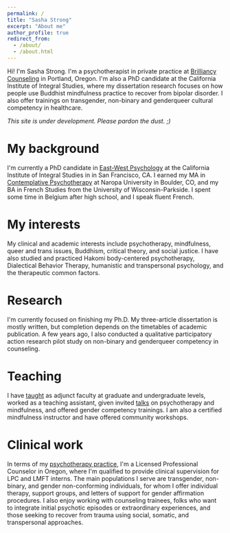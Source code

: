 ```yaml
---
permalink: /
title: "Sasha Strong"
excerpt: "About me"
author_profile: true
redirect_from: 
  - /about/
  - /about.html
---
```


Hi! I'm Sasha Strong. I'm a psychotherapist in private practice at [Brilliancy Counseling](https://www.brilliancycounseling.com) in Portland, Oregon. I'm also a PhD candidate at the California Institute of Integral Studies, where my dissertation research focuses on how people use Buddhist mindfulness practice to recover from bipolar disorder. I also offer trainings on transgender, non-binary and genderqueer cultural competency in healthcare.

*This site is under development. Please pardon the dust. ;)*

My background 
======
I'm currently a PhD candidate in [East-West Psychology](https://www.ciis.edu/academics/graduate-programs/east-west-psychology/) at the California Institute of Integral Studies in  in San Francisco, CA. I earned my MA in [Contemplative Psychotherapy](https://www.naropa.edu/academics/masters/clinical-mental-health-counseling/contemplative-psychotherapy-buddhist-psychology/index.php) at Naropa University in Boulder, CO, and my BA in French Studies from the University of Wisconsin-Parkside. I spent some time in Belgium after high school, and I speak fluent French.

My interests
======
My clinical and academic interests include psychotherapy, mindfulness, queer and trans issues, Buddhism, critical theory, and social justice. I have also studied and practiced Hakomi body-centered psychotherapy, Dialectical Behavior Therapy, humanistic and transpersonal psychology, and the therapeutic common factors.

Research
======
I'm currently focused on finishing my Ph.D. My three-article dissertation is mostly written, but completion depends on the timetables of academic publication. A few years ago, I also conducted a qualitative participatory action research pilot study on non-binary and genderqueer competency in counseling.

Teaching
======
I have [taught](https://sashastrong.github.io/teaching/) as adjunct faculty at graduate and undergraduate levels, worked as a teaching assistant, given invited [talks](https://sashastrong.github.io/talks/) on psychotherapy and mindfulness, and offered gender competency trainings. I am also a certified mindfulness instructor and have offered community workshops.

Clinical work
======
In terms of my [psychotherapy practice](https://www.brilliancycounseling.com), I'm a Licensed Professional Counselor in Oregon, where I'm qualified to provide clinical supervision for LPC and LMFT interns. The main populations I serve are transgender, non-binary, and gender non-conforming individuals, for whom I offer individual therapy, support groups, and letters of support for gender affirmation procedures. I also enjoy working with counseling trainees, folks who want to integrate initial psychotic episodes or extraordinary experiences, and those seeking to recover from trauma using social, somatic, and transpersonal approaches.


